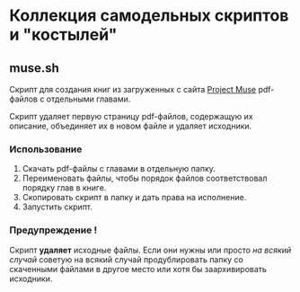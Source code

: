 # Коллекция самодельных скриптов и "костылей"

## muse.sh

Скрипт для создания книг из загруженных с сайта 
[Project Muse](https://muse.jhu.edu/) pdf-файлов с отдельными главами.

Скрипт удаляет первую страницу pdf-файлов, содержащую их описание,
объединяет их в новом файле и удаляет исходники.

### Использование

1. Скачать pdf-файлы с главами в отдельную папку.
2. Переименовать файлы, чтобы порядок файлов соответствовал порядку 
глав в книге.
3. Скопировать скрипт в папку и дать права на исполнение.
4. Запустить скрипт.

### Предупреждение !

Скрипт **удаляет** исходные файлы. Если они нужны или просто
_на всякий случай_ советую на всякий случай продублировать папку со 
скаченными файлами в другое место или хотя бы заархивировать исходники.